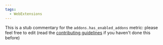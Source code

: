 ```yaml
---
tags:
  - WebExtensions
---
```


This is a stub commentary for the `addons.has_enabled_addons` metric: please feel free to edit (read the
[contributing guidelines](https://github.com/mozilla/glean-annotations/blob/main/CONTRIBUTING.md)
if you haven't done this before)
